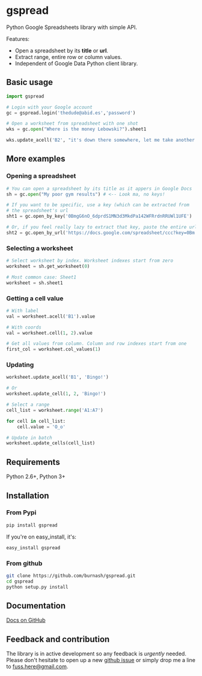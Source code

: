 # gspread

Python Google Spreadsheets library with simple API.

Features:

* Open a spreadsheet by its **title** or **url**.
* Extract range, entire row or column values.
* Independent of Google Data Python client library.

## Basic usage

~~~python
import gspread

# Login with your Google account
gc = gspread.login('thedude@abid.es','password')

# Open a worksheet from spreadsheet with one shot
wks = gc.open("Where is the money Lebowski?").sheet1

wks.update_acell('B2', "it's down there somewhere, let me take another look.")
~~~

## More examples

### Opening a spreadsheet

~~~python
# You can open a spreadsheet by its title as it appers in Google Docs
sh = gc.open("My poor gym results") # <-- Look ma, no keys!

# If you want to be specific, use a key (which can be extracted from
# the spreadsheet's url
sht1 = gc.open_by_key('0BmgG6nO_6dprdS1MN3d3MkdPa142WFRrdnRRUWl1UFE')

# Or, if you feel really lazy to extract that key, paste the entire url
sht2 = gc.open_by_url('https://docs.google.com/spreadsheet/ccc?key=0Bm...FE&hl')
~~~

### Selecting a worksheet

~~~python
# Select worksheet by index. Worksheet indexes start from zero
worksheet = sh.get_worksheet(0)

# Most common case: Sheet1
worksheet = sh.sheet1
~~~

### Getting a cell value

~~~python
# With label
val = worksheet.acell('B1').value

# With coords
val = worksheet.cell(1, 2).value

# Get all values from column. Column and row indexes start from one
first_col = worksheet.col_values(1)
~~~

### Updating

~~~python
worksheet.update_acell('B1', 'Bingo!')

# Or
worksheet.update_cell(1, 2, 'Bingo!')

# Select a range
cell_list = worksheet.range('A1:A7')

for cell in cell_list:
    cell.value = 'O_o'

# Update in batch
worksheet.update_cells(cell_list)
~~~

## Requirements

Python 2.6+, Python 3+

## Installation

### From Pypi

~~~sh
pip install gspread
~~~

If you're on easy_install, it's:

~~~sh
easy_install gspread
~~~

### From github

~~~sh
git clone https://github.com/burnash/gspread.git
cd gspread
python setup.py install
~~~

## Documentation

[Docs on GitHub](http://burnash.github.com/gspread/)


## Feedback and contribution

The library is in active development so any feedback is *urgently* needed. Please
don't hesitate to open up a new [github issue](https://github.com/burnash/gspread/issues)
or simply drop me a line to <fuss.here@gmail.com>.
